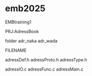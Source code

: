 # emb2025
EMBtraining1


PRJ:AdressBook

folder
adr_naka
adr_wada


FILENAME

adressDef.h
adressProto.h
adressType.h


adressIO.c
adressFunc.c
adressMain.c

